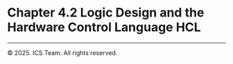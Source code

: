 # Chapter 4.2 Logic Design and the Hardware Control Language HCL




------

© 2025. ICS Team. All rights reserved.